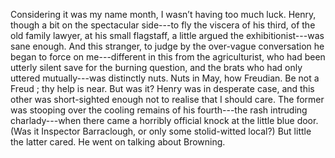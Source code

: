 Considering it was my name month, I wasn’t having too much luck. Henry, though a bit on the spectacular side---to fly the viscera of his third, of the old family lawyer, at his small flagstaff, a little argued the exhibitionist---was sane enough. And this stranger, to judge by the over-vague conversation he began to force on me---different in this from the agriculturist, who had been utterly silent save for the burning question, and the brats who had only uttered mutually---was distinctly nuts. Nuts in May, how Freudian. Be not a Freud ; thy help is near. But was it? Henry was in desperate case, and this other was short-sighted enough not to realise that I should care. The former was stooping over the cooling remains of his fourth---the rash intruding charlady---when there came a horribly official knock at the little blue door. (Was it Inspector Barraclough, or only some stolid-witted local?) But little the latter cared. He went on talking about Browning.